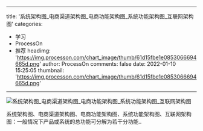 
---
title: '系统架构图_电商渠道架构图_电商功能架构图_系统功能架构图_互联网架构图'
categories: 
 - 学习
 - ProcessOn
 - 推荐
headimg: 'https://img.processon.com/chart_image/thumb/61d15fbe1e0853066694665d.png'
author: ProcessOn
comments: false
date: 2022-01-10 15:25:05
thumbnail: 'https://img.processon.com/chart_image/thumb/61d15fbe1e0853066694665d.png'
---

<div>   
<img class="thumb" alt="系统架构图_电商渠道架构图_电商功能架构图_系统功能架构图_互联网架构图" src="https://img.processon.com/chart_image/thumb/61d15fbe1e0853066694665d.png" referrerpolicy="no-referrer">
<p>系统架构图、电商渠道架构图、电商功能架构图、系统功能架构图、互联网架构图：一般情况下产品或系统的总功能可分解为若干分功能..</p>  
</div>
            